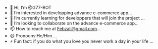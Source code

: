 - 👋 Hi, I’m @G77-BOT
- 👀 I’m interested in developping advance e-commerce app...
- 🌱 I’m currently learning for developpers that will join the project ...
- 💞️ I’m looking to collaborate on the advance e-commerce app...
- 📫 How to reach me at Febzali@gmail.com...
- 😄 Pronouns:He/Him ...
- ⚡ Fun fact: if you do what you love you never work a day in your life  ...

<!---
G77-BOT/G77-BOT is a ✨ special ✨ repository because its `README.md` (this file) appears on your GitHub profile.
You can click the Preview link to take a look at your changes.
--->
